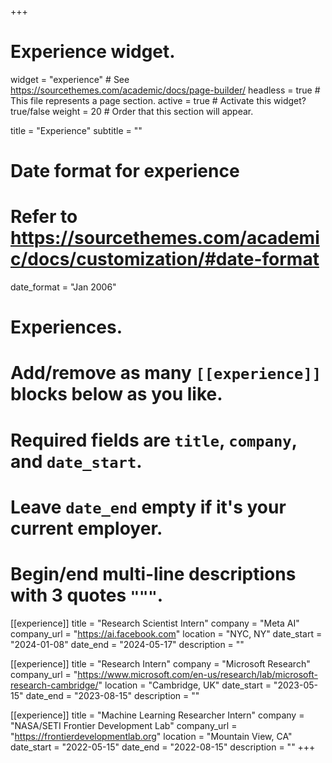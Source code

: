 +++
# Experience widget.
widget = "experience"  # See https://sourcethemes.com/academic/docs/page-builder/
headless = true  # This file represents a page section.
active = true  # Activate this widget? true/false
weight = 20  # Order that this section will appear.

title = "Experience"
subtitle = ""

# Date format for experience
#   Refer to https://sourcethemes.com/academic/docs/customization/#date-format
date_format = "Jan 2006"

# Experiences.
#   Add/remove as many `[[experience]]` blocks below as you like.
#   Required fields are `title`, `company`, and `date_start`.
#   Leave `date_end` empty if it's your current employer.
#   Begin/end multi-line descriptions with 3 quotes `"""`.

[[experience]]
  title = "Research Scientist Intern"
 company = "Meta AI"
 company_url = "https://ai.facebook.com"
 location = "NYC, NY"
 date_start = "2024-01-08"
 date_end = "2024-05-17"
 description = ""
  

[[experience]]
  title = "Research Intern"
  company = "Microsoft Research"
  company_url = "https://www.microsoft.com/en-us/research/lab/microsoft-research-cambridge/"
  location = "Cambridge, UK"
  date_start = "2023-05-15"
  date_end = "2023-08-15"
  description = ""

[[experience]]
  title = "Machine Learning Researcher Intern"
  company = "NASA/SETI Frontier Development Lab"
  company_url = "https://frontierdevelopmentlab.org"
  location = "Mountain View, CA"
  date_start = "2022-05-15"
  date_end = "2022-08-15"
  description = ""
+++


  <!-- description = """
  Responsibilities include:
  
  * Analysing
  * Modelling
  * Deploying
  """ -->